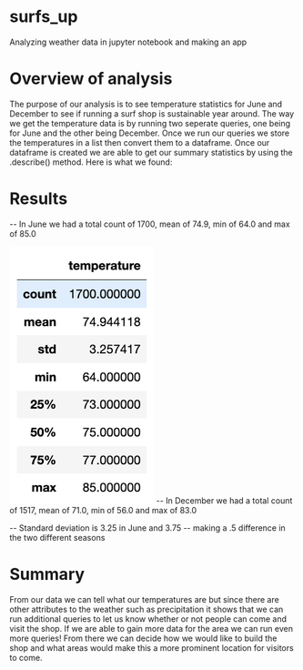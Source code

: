 # surfs_up
Analyzing weather data in jupyter notebook and making an app 

# Overview of analysis
The purpose of our analysis is to see temperature statistics for June and December to see if running a surf shop is sustainable year around. The way we get the temperature data is by running two seperate queries, one being for June and the other being December. Once we run our queries we store the temperatures in a list then convert them to a dataframe. Once our dataframe is created we are able to get our summary statistics by using the .describe() method. Here is what we found:


# Results

 -- In June we had a total count of 1700, mean of 74.9, min of 64.0 and max of 85.0

 ![JUNE](https://raw.githubusercontent.com/arash-yousefi/surfs_up/main/Screenshot%202023-02-08%20at%202.25.47%20PM.png)
 -- In December we had a total count of 1517, mean of 71.0, min of 56.0 and max of 83.0
 
 
 -- Standard deviation is 3.25 in June and 3.75 -- making a .5 difference in the two different seasons

# Summary 

From our data we can tell what our temperatures are but since there are other attributes to the weather such as precipitation it shows that we can run additional queries to let us know whether or not people can come and visit the shop. If we are able to gain more data for the area we can run even more queries! From there we can decide how we would like to build the shop and what areas would make this a more prominent location for visitors to come.
